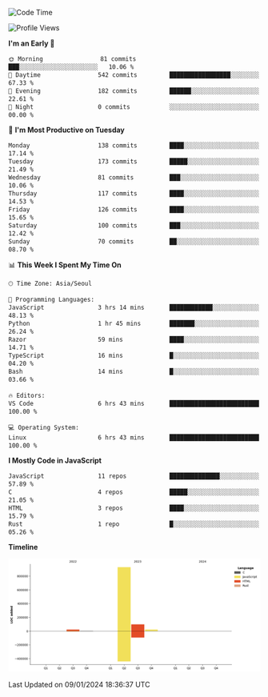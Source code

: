 <!--START_SECTION:waka-->
![Code Time](http://img.shields.io/badge/Code%20Time-24%20hrs%2011%20mins-blue)

![Profile Views](http://img.shields.io/badge/Profile%20Views-2-blue)

**I'm an Early 🐤** 

```text
🌞 Morning                81 commits          ███░░░░░░░░░░░░░░░░░░░░░░   10.06 % 
🌆 Daytime                542 commits         █████████████████░░░░░░░░   67.33 % 
🌃 Evening                182 commits         ██████░░░░░░░░░░░░░░░░░░░   22.61 % 
🌙 Night                  0 commits           ░░░░░░░░░░░░░░░░░░░░░░░░░   00.00 % 
```
📅 **I'm Most Productive on Tuesday** 

```text
Monday                   138 commits         ████░░░░░░░░░░░░░░░░░░░░░   17.14 % 
Tuesday                  173 commits         █████░░░░░░░░░░░░░░░░░░░░   21.49 % 
Wednesday                81 commits          ███░░░░░░░░░░░░░░░░░░░░░░   10.06 % 
Thursday                 117 commits         ████░░░░░░░░░░░░░░░░░░░░░   14.53 % 
Friday                   126 commits         ████░░░░░░░░░░░░░░░░░░░░░   15.65 % 
Saturday                 100 commits         ███░░░░░░░░░░░░░░░░░░░░░░   12.42 % 
Sunday                   70 commits          ██░░░░░░░░░░░░░░░░░░░░░░░   08.70 % 
```


📊 **This Week I Spent My Time On** 

```text
🕑︎ Time Zone: Asia/Seoul

💬 Programming Languages: 
JavaScript               3 hrs 14 mins       ████████████░░░░░░░░░░░░░   48.13 % 
Python                   1 hr 45 mins        ███████░░░░░░░░░░░░░░░░░░   26.24 % 
Razor                    59 mins             ████░░░░░░░░░░░░░░░░░░░░░   14.71 % 
TypeScript               16 mins             █░░░░░░░░░░░░░░░░░░░░░░░░   04.20 % 
Bash                     14 mins             █░░░░░░░░░░░░░░░░░░░░░░░░   03.66 % 

🔥 Editors: 
VS Code                  6 hrs 43 mins       █████████████████████████   100.00 % 

💻 Operating System: 
Linux                    6 hrs 43 mins       █████████████████████████   100.00 % 
```

**I Mostly Code in JavaScript** 

```text
JavaScript               11 repos            ██████████████░░░░░░░░░░░   57.89 % 
C                        4 repos             █████░░░░░░░░░░░░░░░░░░░░   21.05 % 
HTML                     3 repos             ████░░░░░░░░░░░░░░░░░░░░░   15.79 % 
Rust                     1 repo              █░░░░░░░░░░░░░░░░░░░░░░░░   05.26 % 
```



**Timeline**

![Lines of Code chart](https://raw.githubusercontent.com/project-dy/project-dy/main/assets/bar_graph.png)


 Last Updated on 09/01/2024 18:36:37 UTC
<!--END_SECTION:waka-->
